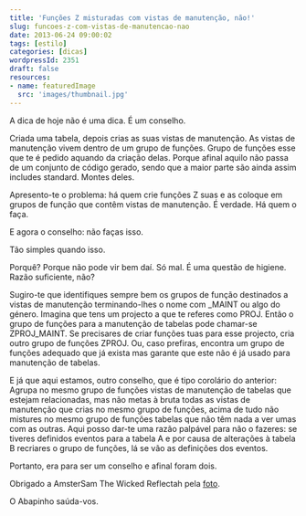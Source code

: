 ```yaml
---
title: 'Funções Z misturadas com vistas de manutenção, não!'
slug: funcoes-z-com-vistas-de-manutencao-nao
date: 2013-06-24 09:00:02
tags: [estilo]
categories: [dicas]
wordpressId: 2351
draft: false
resources:
- name: featuredImage
  src: 'images/thumbnail.jpg'
---
```

A dica de hoje não é uma dica. É um conselho.

Criada uma tabela, depois crias as suas vistas de manutenção. As vistas de manutenção vivem dentro de um grupo de funções. Grupo de funções esse que te é pedido aquando da criação delas. Porque afinal aquilo não passa de um conjunto de código gerado, sendo que a maior parte são ainda assim includes standard. Montes deles.

Apresento-te o problema: há quem crie funções Z suas e as coloque em grupos de função que contêm vistas de manutenção. É verdade. Há quem o faça.

<!--more-->

E agora o conselho: não faças isso.

Tão simples quando isso.

Porquê? Porque não pode vir bem daí. Só mal. É uma questão de higiene. Razão suficiente, não?

Sugiro-te que identifiques sempre bem os grupos de função destinados a vistas de manutenção terminando-lhes o nome com _MAINT ou algo do género. Imagina que tens um projecto a que te referes como PROJ. Então o grupo de funções para a manutenção de tabelas pode chamar-se ZPROJ_MAINT. Se precisares de criar funções tuas para esse projecto, cria outro grupo de funções ZPROJ. Ou, caso prefiras, encontra um grupo de funções adequado que já exista mas garante que este não é já usado para manutenção de tabelas.

E já que aqui estamos, outro conselho, que é tipo corolário do anterior: Agrupa no mesmo grupo de funções vistas de manutenção de tabelas que estejam relacionadas, mas não metas à bruta todas as vistas de manutenção que crias no mesmo grupo de funções, acima de tudo não mistures no mesmo grupo de funções tabelas que não têm nada a ver umas com as outras. Aqui posso dar-te uma razão palpável para não o fazeres: se tiveres definidos eventos para a tabela A e por causa de alterações à tabela B recriares o grupo de funções, lá se vão as definições dos eventos.

Portanto, era para ser um conselho e afinal foram dois.

Obrigado a AmsterSam The Wicked Reflectah pela [foto][1].

O Abapinho saúda-vos.

   [1]: https://www.flickr.com/photos/amstersam/4608512202
